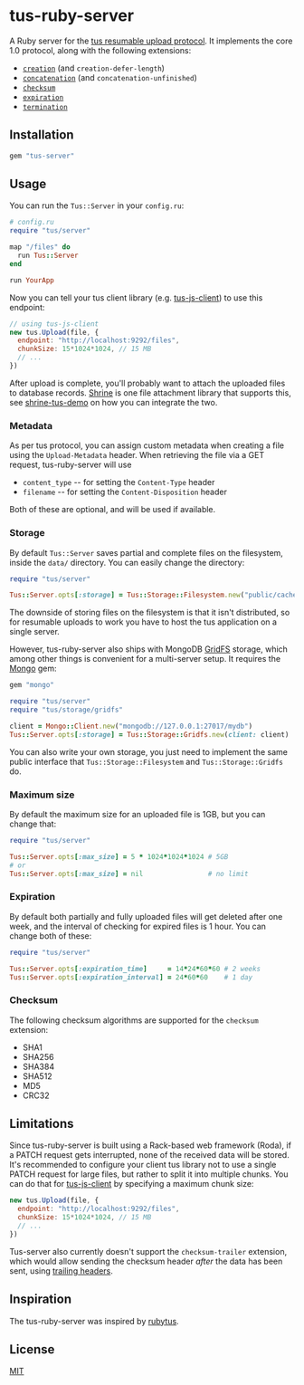 # tus-ruby-server

A Ruby server for the [tus resumable upload protocol]. It implements the core
1.0 protocol, along with the following extensions:

* [`creation`][creation] (and `creation-defer-length`)
* [`concatenation`][concatenation] (and `concatenation-unfinished`)
* [`checksum`][checksum]
* [`expiration`][expiration]
* [`termination`][termination]

## Installation

```rb
gem "tus-server"
```

## Usage

You can run the `Tus::Server` in your `config.ru`:

```rb
# config.ru
require "tus/server"

map "/files" do
  run Tus::Server
end

run YourApp
```

Now you can tell your tus client library (e.g. [tus-js-client]) to use this
endpoint:

```js
// using tus-js-client
new tus.Upload(file, {
  endpoint: "http://localhost:9292/files",
  chunkSize: 15*1024*1024, // 15 MB
  // ...
})
```

After upload is complete, you'll probably want to attach the uploaded files to
database records. [Shrine] is one file attachment library that supports this,
see [shrine-tus-demo] on how you can integrate the two.

### Metadata

As per tus protocol, you can assign custom metadata when creating a file using
the `Upload-Metadata` header. When retrieving the file via a GET request,
tus-ruby-server will use

* `content_type` -- for setting the `Content-Type` header
* `filename` -- for setting the `Content-Disposition` header

Both of these are optional, and will be used if available.

### Storage

By default `Tus::Server` saves partial and complete files on the filesystem,
inside the `data/` directory. You can easily change the directory:

```rb
require "tus/server"

Tus::Server.opts[:storage] = Tus::Storage::Filesystem.new("public/cache")
```

The downside of storing files on the filesystem is that it isn't distributed,
so for resumable uploads to work you have to host the tus application on a
single server.

However, tus-ruby-server also ships with MongoDB [GridFS] storage, which among
other things is convenient for a multi-server setup. It requires the [Mongo]
gem:

```rb
gem "mongo"
```

```rb
require "tus/server"
require "tus/storage/gridfs"

client = Mongo::Client.new("mongodb://127.0.0.1:27017/mydb")
Tus::Server.opts[:storage] = Tus::Storage::Gridfs.new(client: client)
```

You can also write your own storage, you just need to implement the same
public interface that `Tus::Storage::Filesystem` and `Tus::Storage::Gridfs` do.

### Maximum size

By default the maximum size for an uploaded file is 1GB, but you can change
that:

```rb
require "tus/server"

Tus::Server.opts[:max_size] = 5 * 1024*1024*1024 # 5GB
# or
Tus::Server.opts[:max_size] = nil                # no limit
```

### Expiration

By default both partially and fully uploaded files will get deleted after one
week, and the interval of checking for expired files is 1 hour. You can change
both of these:

```rb
require "tus/server"

Tus::Server.opts[:expiration_time]     = 14*24*60*60 # 2 weeks
Tus::Server.opts[:expiration_interval] = 24*60*60    # 1 day
```

### Checksum

The following checksum algorithms are supported for the `checksum` extension:

* SHA1
* SHA256
* SHA384
* SHA512
* MD5
* CRC32

## Limitations

Since tus-ruby-server is built using a Rack-based web framework (Roda), if a
PATCH request gets interrupted, none of the received data will be stored. It's
recommended to configure your client tus library not to use a single PATCH
request for large files, but rather to split it into multiple chunks. You can
do that for [tus-js-client] by specifying a maximum chunk size:

```js
new tus.Upload(file, {
  endpoint: "http://localhost:9292/files",
  chunkSize: 15*1024*1024, // 15 MB
  // ...
})
```

Tus-server also currently doesn't support the `checksum-trailer` extension,
which would allow sending the checksum header *after* the data has been sent,
using [trailing headers].

## Inspiration

The tus-ruby-server was inspired by [rubytus].

## License

[MIT](/LICENSE.txt)

[tus resumable upload protocol]: http://tus.io/
[tus-js-client]: https://github.com/tus/tus-js-client
[creation]: http://tus.io/protocols/resumable-upload.html#creation
[concatenation]: http://tus.io/protocols/resumable-upload.html#concatenation
[checksum]: http://tus.io/protocols/resumable-upload.html#checksum
[expiration]: http://tus.io/protocols/resumable-upload.html#expiration
[termination]: http://tus.io/protocols/resumable-upload.html#termination
[GridFS]: https://docs.mongodb.org/v3.0/core/gridfs/
[Mongo]: https://github.com/mongodb/mongo-ruby-driver
[shrine-tus-demo]: https://github.com/janko-m/shrine-tus-demo
[Shrine]: https://github.com/janko-m/shrine
[trailing headers]: https://tools.ietf.org/html/rfc7230#section-4.1.2
[rubytus]: https://github.com/picocandy/rubytus

